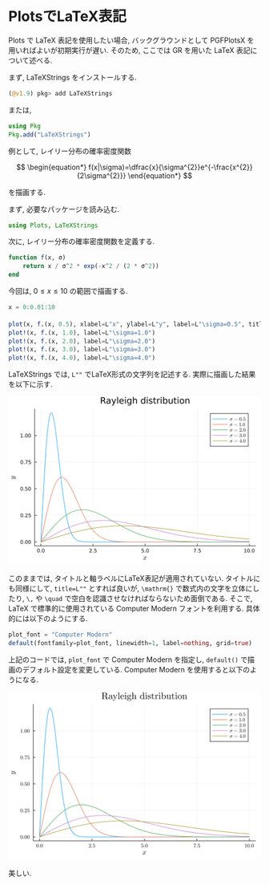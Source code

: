 # PlotsでLaTeX表記

Plots で LaTeX 表記を使用したい場合, バックグラウンドとして PGFPlotsX を用いればよいが初期実行が遅い. そのため, ここでは GR を用いた LaTeX 表記について述べる.

まず, LaTeXStrings をインストールする.

```Julia
(@v1.9) pkg> add LaTeXStrings
```

または,

```Julia
using Pkg
Pkg.add("LaTeXStrings")
```

例として, レイリー分布の確率密度関数

$$
\begin{equation*}
f(x|\sigma)=\dfrac{x}{\sigma^{2}}e^{-\frac{x^{2}}{2\sigma^{2}}}
\end{equation*}
$$

を描画する.

まず, 必要なパッケージを読み込む.

```Julia
using Plots, LaTeXStrings
```

次に, レイリー分布の確率密度関数を定義する.

```Julia
function f(x, σ)
    return x / σ^2 * exp(-x^2 / (2 * σ^2))
end
```

今回は, $0\leq x\leq10$ の範囲で描画する.

```Julia
x = 0:0.01:10

plot(x, f.(x, 0.5), xlabel=L"x", ylabel=L"y", label=L"\sigma=0.5", title="Rayleigh distribution", dpi=300)
plot!(x, f.(x, 1.0), label=L"\sigma=1.0")
plot!(x, f.(x, 2.0), label=L"\sigma=2.0")
plot!(x, f.(x, 3.0), label=L"\sigma=3.0")
plot!(x, f.(x, 4.0), label=L"\sigma=4.0")
```

LaTeXStrings では, `L""` でLaTeX形式の文字列を記述する. 実際に描画した結果を以下に示す.

![Rayleigh](_images/ray01.png)

このままでは, タイトルと軸ラベルにLaTeX表記が適用されていない. タイトルにも同様にして, `title=L""` とすれば良いが, `\mathrm{}` で数式内の文字を立体にしたり, `\,` や `\quad` で空白を認識させなければならないため面倒である. そこで, LaTeX で標準的に使用されている Computer Modern フォントを利用する. 具体的には以下のようにする.

```Julia
plot_font = "Computer Modern"
default(fontfamily=plot_font, linewidth=1, label=nothing, grid=true)
```

上記のコードでは, `plot_font` で Computer Modern を指定し, `default()` で描画のデフォルト設定を変更している. Computer Modern を使用すると以下のようになる.

![Reyleigh_cm](_images/ray02.png)

美しい.
